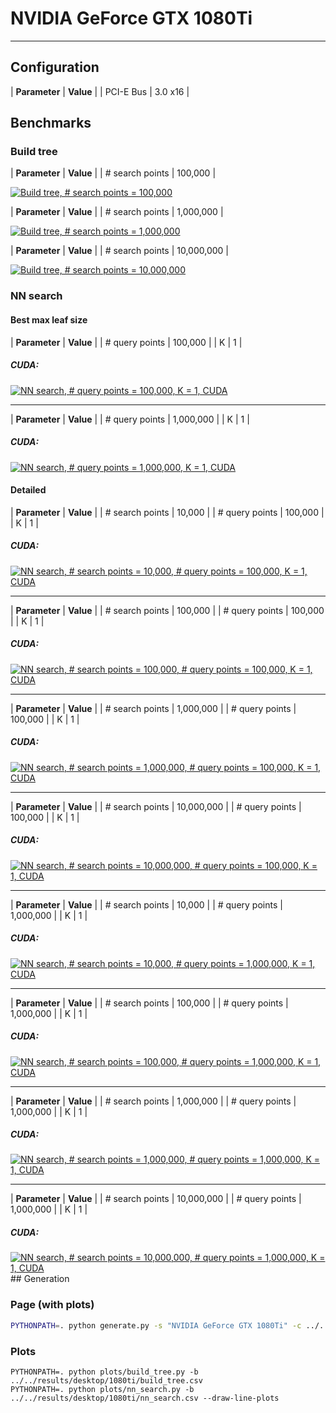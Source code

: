 
<head>
    <link rel="stylesheet" type="text/css" href="https://yasamoka.github.io/pcl-knn-benchmark/stylesheets/page.css"/>
</head>

# NVIDIA GeForce GTX 1080Ti

------

## Configuration


| **Parameter** | **Value** |
| PCI-E Bus | 3.0 x16 |

## Benchmarks

### Build tree

| **Parameter** | **Value** |
| \# search points | 100,000 |

<a href="plots/build-tree/num_search_100000.svg">
    <img src="plots/build-tree/num_search_100000.svg" alt="Build tree, # search points = 100,000"/>
</a>

| **Parameter** | **Value** |
| \# search points | 1,000,000 |

<a href="plots/build-tree/num_search_1000000.svg">
    <img src="plots/build-tree/num_search_1000000.svg" alt="Build tree, # search points = 1,000,000"/>
</a>

| **Parameter** | **Value** |
| \# search points | 10,000,000 |

<a href="plots/build-tree/num_search_10000000.svg">
    <img src="plots/build-tree/num_search_10000000.svg" alt="Build tree, # search points = 10,000,000"/>
</a>

### NN search

#### Best max leaf size

| **Parameter** | **Value** |
| \# query points | 100,000 |
| K | 1 |

##### CUDA:

<a href="plots/nn-search/bar/num_query_100000_k_1_cuda.svg">
    <img src="plots/nn-search/bar/num_query_100000_k_1_cuda.svg" alt="NN search, # query points = 100,000, K = 1, CUDA"/>
</a>

------

| **Parameter** | **Value** |
| \# query points | 1,000,000 |
| K | 1 |

##### CUDA:

<a href="plots/nn-search/bar/num_query_1000000_k_1_cuda.svg">
    <img src="plots/nn-search/bar/num_query_1000000_k_1_cuda.svg" alt="NN search, # query points = 1,000,000, K = 1, CUDA"/>
</a>

#### Detailed

| **Parameter** | **Value** |
| \# search points | 10,000 |
| \# query points | 100,000 |
| K | 1 |

##### CUDA:
<a href="plots/nn-search/line/num_search_10000_num_query_100000_k_1_cuda.svg">
    <img src="plots/nn-search/line/num_search_10000_num_query_100000_k_1_cuda.svg" alt="NN search, # search points = 10,000, # query points = 100,000, K = 1, CUDA"/>
</a>

------

| **Parameter** | **Value** |
| \# search points | 100,000 |
| \# query points | 100,000 |
| K | 1 |

##### CUDA:
<a href="plots/nn-search/line/num_search_100000_num_query_100000_k_1_cuda.svg">
    <img src="plots/nn-search/line/num_search_100000_num_query_100000_k_1_cuda.svg" alt="NN search, # search points = 100,000, # query points = 100,000, K = 1, CUDA"/>
</a>

------

| **Parameter** | **Value** |
| \# search points | 1,000,000 |
| \# query points | 100,000 |
| K | 1 |

##### CUDA:
<a href="plots/nn-search/line/num_search_1000000_num_query_100000_k_1_cuda.svg">
    <img src="plots/nn-search/line/num_search_1000000_num_query_100000_k_1_cuda.svg" alt="NN search, # search points = 1,000,000, # query points = 100,000, K = 1, CUDA"/>
</a>

------

| **Parameter** | **Value** |
| \# search points | 10,000,000 |
| \# query points | 100,000 |
| K | 1 |

##### CUDA:
<a href="plots/nn-search/line/num_search_10000000_num_query_100000_k_1_cuda.svg">
    <img src="plots/nn-search/line/num_search_10000000_num_query_100000_k_1_cuda.svg" alt="NN search, # search points = 10,000,000, # query points = 100,000, K = 1, CUDA"/>
</a>

------

| **Parameter** | **Value** |
| \# search points | 10,000 |
| \# query points | 1,000,000 |
| K | 1 |

##### CUDA:
<a href="plots/nn-search/line/num_search_10000_num_query_1000000_k_1_cuda.svg">
    <img src="plots/nn-search/line/num_search_10000_num_query_1000000_k_1_cuda.svg" alt="NN search, # search points = 10,000, # query points = 1,000,000, K = 1, CUDA"/>
</a>

------

| **Parameter** | **Value** |
| \# search points | 100,000 |
| \# query points | 1,000,000 |
| K | 1 |

##### CUDA:
<a href="plots/nn-search/line/num_search_100000_num_query_1000000_k_1_cuda.svg">
    <img src="plots/nn-search/line/num_search_100000_num_query_1000000_k_1_cuda.svg" alt="NN search, # search points = 100,000, # query points = 1,000,000, K = 1, CUDA"/>
</a>

------

| **Parameter** | **Value** |
| \# search points | 1,000,000 |
| \# query points | 1,000,000 |
| K | 1 |

##### CUDA:
<a href="plots/nn-search/line/num_search_1000000_num_query_1000000_k_1_cuda.svg">
    <img src="plots/nn-search/line/num_search_1000000_num_query_1000000_k_1_cuda.svg" alt="NN search, # search points = 1,000,000, # query points = 1,000,000, K = 1, CUDA"/>
</a>

------

| **Parameter** | **Value** |
| \# search points | 10,000,000 |
| \# query points | 1,000,000 |
| K | 1 |

##### CUDA:
<a href="plots/nn-search/line/num_search_10000000_num_query_1000000_k_1_cuda.svg">
    <img src="plots/nn-search/line/num_search_10000000_num_query_1000000_k_1_cuda.svg" alt="NN search, # search points = 10,000,000, # query points = 1,000,000, K = 1, CUDA"/>
</a>
## Generation

### Page (with plots)

```bash
PYTHONPATH=. python generate.py -s "NVIDIA GeForce GTX 1080Ti" -c ../../configs/desktop/1080ti.json -b ../../results/desktop/1080ti -o ../../docs/setups/desktop/1080ti
```

### Plots
```shell
PYTHONPATH=. python plots/build_tree.py -b ../../results/desktop/1080ti/build_tree.csv
PYTHONPATH=. python plots/nn_search.py -b ../../results/desktop/1080ti/nn_search.csv --draw-line-plots
```
